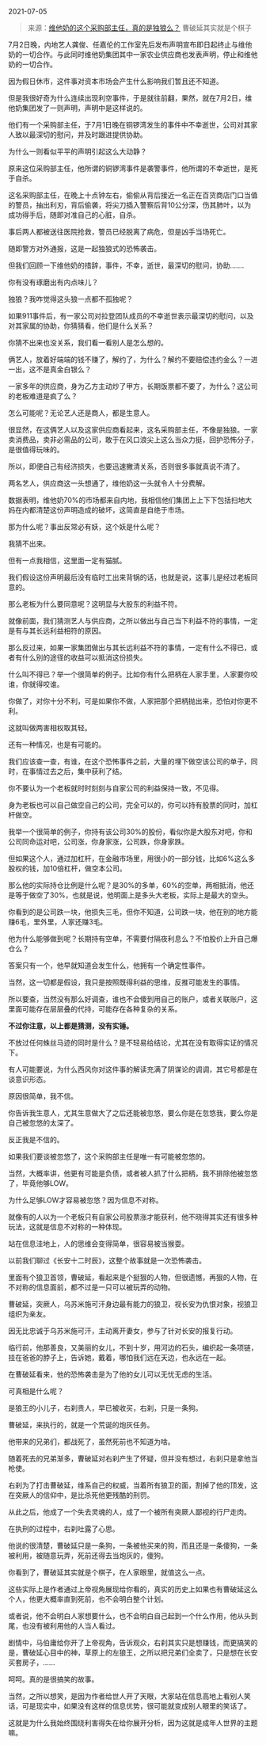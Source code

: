 2021-07-05

> 来源：[维他奶的这个采购部主任，真的是独狼么？](http://mp.weixin.qq.com/s?__biz=MzU0MjYwNDU2Mw==&mid=2247499732&idx=1&sn=f1120edc2f609851ec6fa720d49a34a8&chksm=fb1a93a8cc6d1abe5a702b50af174caafdea9fd5e439c015995831bce83b3ae61bb1b7c89508&scene=27#wechat_redirect)
> 曹破延其实就是个棋子

7月2日晚，内地艺人龚俊、任嘉伦的工作室先后发布声明宣布即日起终止与维他奶的一切合作。与此同时维他奶集团其中一家农业供应商也发表声明，停止和维他奶的一切合作。

  

因为假日休市，这件事对资本市场会产生什么影响我们暂且还不知道。  

  

但是我很好奇为什么连续出现利空事件，于是就往前翻，果然，就在7月2日，维他奶集团发了一则声明，声明中是这样说的。

  

他们有一个采购部主任，于7月1日晚在铜锣湾发生的事件中不幸逝世，公司对其家人致以最深切的慰问，并及时跟进提供协助。

  

为什么一则看似平平的声明引起这么大动静？

  

原来这位采购部主任，他所谓的铜锣湾事件是袭警事件，他所谓的不幸逝世，是死于自杀。

  

这名采购部主任，在晚上十点钟左右，偷偷从背后接近一名正在百货商店门口当值的警员，抽出利刃，背后偷袭，将尖刀插入警察后背10公分深，伤其肺叶，以为成功得手后，随即对准自己的心脏，自杀。

  

事后两人都被送往医院抢救，警员已经脱离了病危，但是凶手当场死亡。

  

随即警方对外通报，这是一起独狼式的恐怖袭击。

  

但我们回顾一下维他奶的措辞，事件，不幸，逝世，最深切的慰问，协助.......  

  

你有没有琢磨出有内点味儿？  

  

独狼？我咋觉得这头狼一点都不孤独呢？

  

如果911事件后，有一家公司对拉登团队成员的不幸逝世表示最深切的慰问，以及对其家属的协助，你猜猜看，他们是什么关系？

  

你猜不出来也没关系，我们看一看别人是怎么想的。

  

俩艺人，放着好端端的钱不赚了，解约了，为什么？解约不要赔偿违约金么？一进一出，这不是真金白银么？

  

一家多年的供应商，身为乙方主动炒了甲方，长期饭票都不要了，为什么？这公司的老板难道是疯了么？  

  

怎么可能呢？无论艺人还是商人，都是生意人。

  

很显然，在这俩艺人以及这家供应商看起来，这名采购部主任，不像是独狼。一家卖消费品，卖非必需品的公司，敢于在风口浪尖上这么当众力挺，回护恐怖分子，是很值得玩味的。  

  

所以，即便自己有经济损失，也要迅速撇清关系，否则很多事就真说不清了。  

  

两名艺人，供应商这一头想通了，维他奶这一头就令人十分费解。  

  

数据表明，维他奶70%的市场都来自内地，我相信他们集团上上下下包括扫地大妈在内都清楚这份声明造成的破坏，这简直是自绝于市场。

  

那为什么呢？事出反常必有妖，这个妖是什么呢？  

  

我猜不出来。  

  

但有一点我相信，这里面一定有猫腻。  

  

我们假设这份声明最后没有临时工出来背锅的话，也就是说，这事儿是经过老板同意的。  

  

那么老板为什么要同意呢？这明显与大股东的利益不符。

  

就像前面，我们猜测艺人与供应商，之所以做出与自己当下利益不符的事情，一定是有与其长远利益相符的原因。  

  

那么反过来，如果一家集团做出与其长远利益不符的事情，一定有什么不得已，或者有什么别的途径的收益可以抵消这份损失。  

  

什么叫不得已？举一个很简单的例子。比如你有什么把柄在人家手里，人家要你咬谁，你就得咬谁。  

  

你做了，对你十分不利，可是如果你不做，人家把那个把柄抛出来，恐怕对你更不利。

  

这就叫做两害相权取其轻。  

  

还有一种情况，也是有可能的。  

  

我们应该查一查，有谁，在这个恐怖事件之前，大量的埋下做空该公司的单子，同时，在事情过去之后，集中获利了结。

  

你不要认为一个老板就时时刻刻与自家公司的利益保持一致，不见得。  

  

身为老板也可以自己做空自己的公司，完全可以的，你可以持有股票的同时，加杠杆做空。

  

我举一个很简单的例子，你持有该公司30%的股份，看似你是大股东对吧，你和公司同命运对吧，公司涨，你身家涨，公司跌，你身家跌。  

  

但如果这个人，通过加杠杆，在金融市场里，用很小的一部分钱，比如6%这么多股权的钱，加10倍杠杆，做空本公司。

  

那么他的实际持仓比例是什么呢？是30%的多单，60%的空单，两相抵消，他还是等于做空了30%，也就是说，他明面上是多头大老板，实际上是最大的空头。

  

你看到的是公司跌一块，他损失三毛，但你不知道，公司跌一块，他在别的地方能赚6毛，里外里，人家还赚3毛。  

  

他为什么能够做到呢？长期持有空单，不需要付隔夜利息么？不怕股价上升自己爆仓么？  

  

答案只有一个，他早就知道会发生什么，他拥有一个确定性事件。

  

当然，这一切都是假设，我只是按照既得利益的思维，反推可能发生的事情。  

  

所以要查，当然没有那么好调查，谁也不会傻到用自己的账户，或者关联账户，这里面可能存在层层叠的代持，可能存在各种复杂的关系。  

  

 **不过你注意，以上都是猜测，没有实锤。**

  

不放过任何蛛丝马迹的同时是什么？是不轻易给结论，尤其在没有取得实证的情况下。  

  

有人可能要说，为什么西风你对这件事的解读充满了阴谋论的调调，其它号都是在谈意识形态。  

  

原因很简单，我不信。  

  

你告诉我生意人，尤其生意做大了之后还能被忽悠，要么你是在忽悠我，要么你是自己被忽悠的太深了。  

  

反正我是不信的。

  

如果我们要谈被忽悠了，这个采购部主任是唯一有可能被忽悠的。

  

当然，大概率讲，他更有可能是负债，或者被人抓了什么把柄，我不排除他被忽悠了，毕竟他够LOW。

  

为什么足够LOW才容易被忽悠？因为信息不对称。  

  

就像有的人以为一个老板只有自家公司股票涨才能获利，他不晓得其实还有很多种玩法，这就是信息不对称的一种体现。

  

站在信息洼地上，人的思维会变得简单，很容易被当猴耍。  

  

以前我们聊过《长安十二时辰》，这整个故事就是一次恐怖袭击。

  

里面有个狼卫首领，曹破延，看起来是个挺狠的人物，但很遗憾，再狠的人物，在不对称的信息面前，都不过是一只可以被玩弄的动物。

  

曹破延，突厥人，乌苏米施可汗身边最有能力的狼卫，视长安为仇恨对象，视狼卫组织为亲友。

  

因无比忠诚于乌苏米施可汗，主动离开妻女，参与了针对长安的报复行动。

  

临行前，他那善良，又美丽的女儿，不到十岁，用河边的石头，编织起一条项链，挂在爸爸的脖子上，告诉她，戴着，哪怕我们远在天边，也永远在一起。

  

在曹破延看来，他的恐怖袭击是为了他的女儿可以无忧无虑的生活。

  

可真相是什么呢？  

  

是狼王的小儿子，右刹贵人，早已被收买，右刹，只是一条狗。

  

曹破延，来执行的，就是一个荒诞的炮灰任务。

  

他带来的兄弟们，都战死了，虽然死前也不知道为啥。  

  

随着死去的兄弟渐多，曹破延对右刹产生了怀疑，但并没有想过，右刹只是拿他当枪使。

  

右刹为了打击曹破延，维系自己的权威，当着所有狼卫的面，割掉了他的顶发，这在突厥人的信仰中，是比杀死他更残酷的刑罚。

  

从此之后，他成了一个失去灵魂的人，成了一个被所有突厥人鄙视的行尸走肉。

  

在执刑的过程中，右刹吐露了心思。

  

他说的很清楚，曹破延只是一条狗，一条被他买来的狗，而且还是一条傻狗，一条被利用，被随意玩弄，死前还得去当炮灰的，傻狗。

  

你看到了，曹破延其实就是个棋子，在人家眼里，就值这么一点。

  

这些实际上是作者通过上帝视角展现给你看的，真实的历史上如果也有曹破延这么个人，他更大概率直到死前，也不会明白整个计划。

  

或者说，他不会明白人家想要什么，也不会明白自己起到一个什么作用，他从头到尾，也没有被利用他的人当人看过。

  

剧情中，马伯庸给你开了上帝视角，告诉观众，右刹其实只是想赚钱，而更搞笑的是，曹破延心目中的神，草原上的左狼王，之所以把兄弟们全卖了，只是想在长安买套房子，......

  

呵呵。真的是很搞笑的故事。

  

当然，之所以想笑，是因为作者给世人开了天眼，大家站在信息高地上看别人笑话，可是现实中，如果没有这样的信息优势，很可能就变成别人眼里的笑话了。

  

这就是为什么我始终围绕利害得失在给你展开分析，因为这就是成年人世界的主题嘛。

